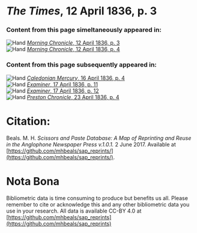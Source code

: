 # *The Times*, 12 April 1836, p. 3  
  
### Content from this page simeltaneously appeared in:  
![Hand](http://scissorsandpaste.net/wp-content/uploads/2017/06/smallhandpointer.png) [*Morning Chronicle*, 12 April 1836, p. 3](https://mhbeals.github.io/sap_html/Morning-Chronicle/Morning-Chronicle-12-April-1836-p-3)  
![Hand](http://scissorsandpaste.net/wp-content/uploads/2017/06/smallhandpointer.png) [*Morning Chronicle*, 12 April 1836, p. 4](https://mhbeals.github.io/sap_html/Morning-Chronicle/Morning-Chronicle-12-April-1836-p-4)  
  
### Content from this page subsequently appeared in:  
![Hand](http://scissorsandpaste.net/wp-content/uploads/2017/06/smallhandpointer.png) [*Caledonian Mercury*, 16 April 1836, p. 4](https://mhbeals.github.io/sap_html/Caledonian-Mercury/Caledonian-Mercury-16-April-1836-p-4)  
![Hand](http://scissorsandpaste.net/wp-content/uploads/2017/06/smallhandpointer.png) [*Examiner*, 17 April 1836, p. 11](https://mhbeals.github.io/sap_html/Examiner/Examiner-17-April-1836-p-11)  
![Hand](http://scissorsandpaste.net/wp-content/uploads/2017/06/smallhandpointer.png) [*Examiner*, 17 April 1836, p. 12](https://mhbeals.github.io/sap_html/Examiner/Examiner-17-April-1836-p-12)  
![Hand](http://scissorsandpaste.net/wp-content/uploads/2017/06/smallhandpointer.png) [*Preston Chronicle*, 23 April 1836, p. 4](https://mhbeals.github.io/sap_html/Preston-Chronicle/Preston-Chronicle-23-April-1836-p-4)  


# Citation: 

Beals. M. H. *Scissors and Paste Database: A Map of Reprinting and Reuse in the Anglophone Newspaper Press v.1.0.1.* 2 June 2017. Available at [https://github.com/mhbeals/sap_reprints/](https://github.com/mhbeals/sap_reprints/). 

# Nota Bona

Bibliometric data is time consuming to produce but benefits us all. Please remember to cite or acknowledge this and any other bibliometric data you use in your research. All data is available CC-BY 4.0 at [https://github.com/mhbeals/sap_reprints](https://github.com/mhbeals/sap_reprints)